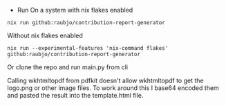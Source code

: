 
* Run
On a system with nix flakes enabled
``` console
nix run github:raubjo/contribution-report-generator
``` 
Without nix flakes enabled
``` console
nix run --experimental-features 'nix-command flakes' github:raubjo/contribution-report-generator
```
Or
clone the repo and run main.py from cli

Calling wkhtmltopdf from pdfkit doesn't allow wkhtmltopdf to get the logo.png or other image files. To work around this I base64 encoded them and pasted the result into the template.html file.
